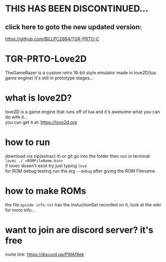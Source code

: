 # THIS HAS BEEN DISCONTINUED...
## click here to goto the new updated version:
 https://github.com/BILLPC2684/TGR-PRTO-C

# TGR-PRTO-Love2D
TheGameRazer is a custom retro 16-bit style emulator made in love2D(lua game engine)
It's still in prototype stages...

# what is love2D?
love2D is a game engine that runs off of lua and it's awesome what you can do with it...\
you can get it at: https://love2d.org

# how to run
download via zip(extract it) or git go into the folder then run in terminal: `lovec ./ <ROMFileName.bin>`\
if lovec dosen't exist try just typing `love`\
for ROM debug testing run the arg `--debug` after giving the ROM Filename.

# how to make ROMs
the file `opcode info.txt` has the InstuctionSet recorded on it, look at the wiki for more info...

# want to join are discord server? it's free
invite link: https://discord.gg/PWAf8ek
